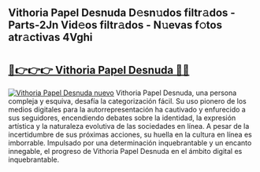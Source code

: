 ## Vithoria Papel Desnuda D𝚎sn𝚞dos filtr𝚊dos - Parts-2Jn Vid𝚎os filtr𝚊dos - N𝚞evas f𝚘tos atr𝚊ctivas 4Vghi

# <h2><a href="http://mbczk9.tromn.icu/?c=Vithoria+Papel+Desnuda">🔗👉👉👉 Vithoria Papel Desnuda 🔗🔗</a></h2>

[![Vithoria Papel Desnuda nuevo](https://i.imgur.com/pEAQMta.gif)](http://mbczk9.tromn.icu/?c=Vithoria+Papel+Desnuda)
Vithoria Papel Desnuda, una persona compleja y esquiva, desafía la categorización fácil. Su uso pionero de los medios digitales para la autorrepresentación ha cautivado y enfurecido a sus seguidores, encendiendo debates sobre la identidad, la expresión artística y la naturaleza evolutiva de las sociedades en línea. A pesar de la incertidumbre de sus próximas acciones, su huella en la cultura en línea es imborrable. Impulsado por una determinación inquebrantable y un encanto innegable, el progreso de Vithoria Papel Desnuda en el ámbito digital es inquebrantable.
